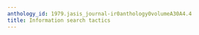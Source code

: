 ```yaml
---
anthology_id: 1979.jasis_journal-ir0anthology0volumeA30A4.4
title: Information search tactics
---
```

